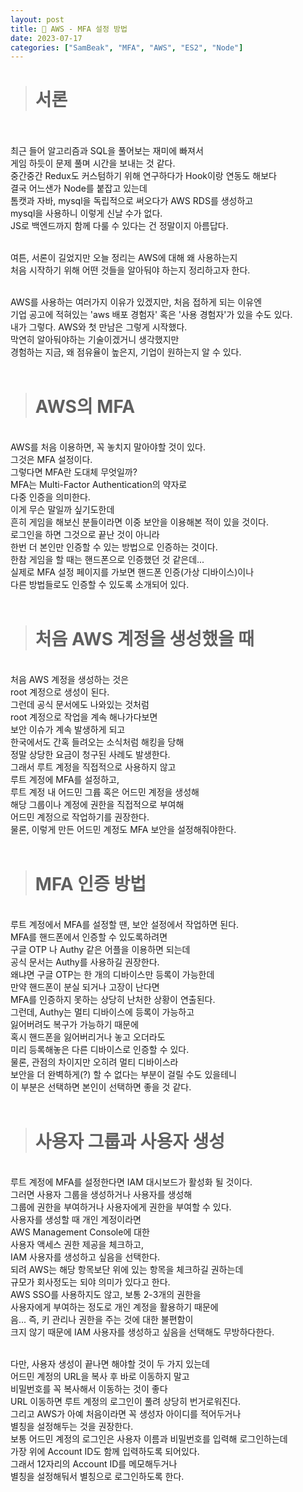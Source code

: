 ```yaml
---
layout: post
title: 🔧 AWS - MFA 설정 방법
date: 2023-07-17
categories: ["SamBeak", "MFA", "AWS", "ES2", "Node"]
---
```


> # 서론

<br>
<br>
최근 들어 알고리즘과 SQL을 풀어보는 재미에 빠져서 <br>
게임 하듯이 문제 풀며 시간을 보내는 것 같다. <br>
중간중간 Redux도 커스텀하기 위해 연구하다가 Hook이랑 연동도 해보다 <br>
결국 어느샌가 Node를 붙잡고 있는데 <br>
톰캣과 자바, mysql을 독립적으로 써오다가 AWS RDS를 생성하고 <br>
mysql을 사용하니 이렇게 신날 수가 없다. <br>
JS로 백엔드까지 함께 다룰 수 있다는 건 정말이지 아름답다. <br><br>

여튼, 서론이 길었지만 오늘 정리는 AWS에 대해 왜 사용하는지 <br>
처음 시작하기 위해 어떤 것들을 알아둬야 하는지 정리하고자 한다. <br><br>

AWS를 사용하는 여러가지 이유가 있겠지만, 처음 접하게 되는 이유엔 <br>
기업 공고에 적혀있는 'aws 배포 경험자' 혹은 '사용 경험자'가 있을 수도 있다. <br>
내가 그렇다. AWS와 첫 만남은 그렇게 시작했다. <br>
막연히 알아둬야하는 기술이겠거니 생각했지만 <br>
경험하는 지금, 왜 점유율이 높은지, 기업이 원하는지 알 수 있다. <br><br>

> # AWS의 MFA

<br>
AWS를 처음 이용하면, 꼭 놓치지 말아야할 것이 있다. <br>
그것은 MFA 설정이다. <br>
그렇다면 MFA란 도대체 무엇일까? <br>
MFA는 Multi-Factor Authentication의 약자로 <br>
다중 인증을 의미한다. <br>
이게 무슨 말일까 싶기도한데 <br>
흔히 게임을 해보신 분들이라면 이중 보안을 이용해본 적이 있을 것이다. <br>
로그인을 하면 그것으로 끝난 것이 아니라 <br>
한번 더 본인만 인증할 수 있는 방법으로 인증하는 것이다. <br>
한참 게임을 할 때는 핸드폰으로 인증했던 것 같은데... <br>
실제로 MFA 설정 페이지를 가보면 핸드폰 인증(가상 디바이스)이나 <br>
다른 방법들로도 인증할 수 있도록 소개되어 있다. <br><br>

> # 처음 AWS 계정을 생성했을 때

<br>
처음 AWS 계정을 생성하는 것은 <br>
root 계정으로 생성이 된다. <br>
그런데 공식 문서에도 나와있는 것처럼 <br>
root 계정으로 작업을 계속 해나가다보면 <br>
보안 이슈가 계속 발생하게 되고 <br>
한국에서도 간혹 들려오는 소식처럼 해킹을 당해 <br>
정말 상당한 요금이 청구된 사례도 발생한다. <br>
그래서 루트 계정을 직접적으로 사용하지 않고 <br>
루트 계정에 MFA를 설정하고, <br>
루트 계정 내 어드민 그륩 혹은 어드민 계정을 생성해 <br>
해당 그룹이나 계정에 권한을 직접적으로 부여해 <br>
어드민 계정으로 작업하기를 권장한다. <br>
물론, 이렇게 만든 어드민 계정도 MFA 보안을 설정해줘야한다. <br><br>

> # MFA 인증 방법

<br>
루트 계정에서 MFA를 설정할 땐, 보안 설정에서 작업하면 된다. <br>
MFA를 핸드폰에서 인증할 수 있도록하려면 <br>
구글 OTP 나 Authy 같은 어플을 이용하면 되는데 <br>
공식 문서는 Authy를 사용하길 권장한다. <br>
왜냐면 구글 OTP는 한 개의 디바이스만 등록이 가능한데 <br>
만약 핸드폰이 분실 되거나 고장이 난다면 <br>
MFA를 인증하지 못하는 상당히 난처한 상황이 연출된다. <br>
그런데, Authy는 멀티 디바이스에 등록이 가능하고 <br>
잃어버려도 복구가 가능하기 때문에 <br>
혹시 핸드폰을 잃어버리거나 놓고 오더라도 <br>
미리 등록해놓은 다른 디바이스로 인증할 수 있다. <br>
물론, 관점의 차이지만 오히려 멀티 디바이스라 <br>
보안을 더 완벽하게(?) 할 수 없다는 부분이 걸릴 수도 있을테니 <br>
이 부분은 선택하면 본인이 선택하면 좋을 것 같다. <br><br>

> # 사용자 그룹과 사용자 생성

<br>
루트 계정에 MFA를 설정한다면 IAM 대시보드가 활성화 될 것이다. <br>
그러면 사용자 그룹을 생성하거나 사용자를 생성해 <br>
그룹에 권한을 부여하거나 사용자에게 권한을 부여할 수 있다. <br>
사용자를 생성할 때 개인 계정이라면 <br>
AWS Management Console에 대한 <br>
사용자 액세스 권한 제공을 체크하고, <br>
IAM 사용자를 생성하고 싶음을 선택한다. <br>
되려 AWS는 해당 항목보단 위에 있는 항목을 체크하길 권하는데 <br>
규모가 회사정도는 되야 의미가 있다고 한다. <br>
AWS SSO를 사용하지도 않고, 보통 2-3개의 권한을 <br>
사용자에게 부여하는 정도로 개인 계정을 활용하기 때문에 <br>
음... 즉, 키 관리나 권한을 주는 것에 대한 불편함이 <br>
크지 않기 때문에 IAM 사용자를 생성하고 싶음을 선택해도 무방하다한다. <br><br>

다만, 사용자 생성이 끝나면 해야할 것이 두 가지 있는데 <br>
어드민 계정의 URL을 복사 후 바로 이동하지 말고 <br>
비밀번호를 꼭 복사해서 이동하는 것이 좋다 <br>
URL 이동하면 루트 계정의 로그인이 풀려 상당히 번거로워진다. <br>
그리고 AWS가 아예 처음이라면 꼭 생성자 아이디를 적어두거나 <br>
별칭을 설정해두는 것을 권장한다. <br>
보통 어드민 계정의 로그인은 사용자 이름과 비밀번호를 입력해 로그인하는데 <br>
가장 위에 Account ID도 함께 입력하도록 되어있다. <br>
그래서 12자리의 Account ID를 메모해두거나 <br>
별칭을 설정해둬서 별칭으로 로그인하도록 한다. <br><br>
